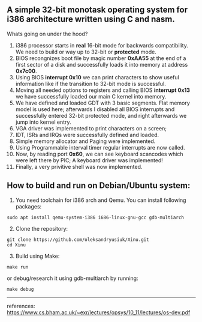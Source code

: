 A simple 32-bit monotask operating system for i386 architecture written using C and nasm.
------------------------------
Whats going on under the hood?
1. i386 processor starts in **real** 16-bit mode for backwards compatibility. We need to build or way up to 32-bit or **protected** mode.
2. BIOS recongnizes boot file by magic number **0xAA55** at the end of a first sector of a disk and successfully loads it into memory at address **0x7c00**.
3. Using BIOS **interrupt 0x10** we can print characters to show useful information like if the transition to 32-bit mode is successful.
4. Moving all needed options to registers and calling BIOS **interrupt 0x13** we have successfully loaded our main C kernel into memory.
5. We have defined and loaded GDT with 3 basic segments. Flat memory model is used here; afterwards I disabled all BIOS interrupts and successfully entered 32-bit protected mode, and right afterwards we jump into kernel entry.
6. VGA driver was implemented to print characters on a screen;
7. IDT, ISRs and IRQs were successfully defined and loaded.
8. Simple memory allocator and Paging were implemented.
9. Using Programmable interval timer regular interrupts are now called.
10. Now, by reading port **0x60**, we can see keyboard scancodes which were left there by PIC; A keyboard driver was implemented!
11. Finally, a very privitive shell was now implemented.



How to build and run on Debian/Ubuntu system:
---------------------
1. You need toolchain for i386 arch and Qemu. You can install following packages:
```
sudo apt install qemu-system-i386 i686-linux-gnu-gcc gdb-multiarch
```
2. Clone the repository:
```
git clone https://github.com/oleksandryusiuk/Xinu.git
cd Xinu
```
3. Build using Make:
```
make run
```
or debug/research it using gdb-multiarch by running:
```
make debug
```

--------------------

references:
https://www.cs.bham.ac.uk/~exr/lectures/opsys/10_11/lectures/os-dev.pdf
